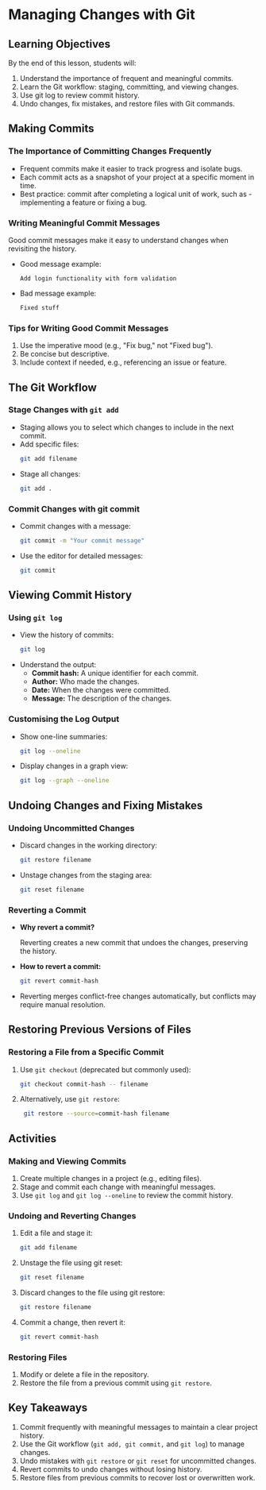 # Managing Changes with Git

## Learning Objectives

By the end of this lesson, students will:

1. Understand the importance of frequent and meaningful commits.
2. Learn the Git workflow: staging, committing, and viewing changes.
3. Use git log to review commit history.
4. Undo changes, fix mistakes, and restore files with Git commands.

## Making Commits

### The Importance of Committing Changes Frequently

- Frequent commits make it easier to track progress and isolate bugs.
- Each commit acts as a snapshot of your project at a specific moment in time.
- Best practice: commit after completing a logical unit of work, such as - implementing a feature or fixing a bug.

### Writing Meaningful Commit Messages

Good commit messages make it easy to understand changes when revisiting the history.

- Good message example:
  ```
  Add login functionality with form validation
  ```
- Bad message example:
  ```scss
  Fixed stuff
  ```

### Tips for Writing Good Commit Messages

1. Use the imperative mood (e.g., "Fix bug," not "Fixed bug").
2. Be concise but descriptive.
3. Include context if needed, e.g., referencing an issue or feature.

## The Git Workflow

### Stage Changes with `git add`

- Staging allows you to select which changes to include in the next commit.
- Add specific files:
  ```bash
  git add filename
  ```
- Stage all changes:
  ```bash
  git add .
  ```

### Commit Changes with git commit

- Commit changes with a message:
  ```bash
  git commit -m "Your commit message"
  ```
- Use the editor for detailed messages:
  ```bash
  git commit
  ```

## Viewing Commit History

### Using `git log`

- View the history of commits:
  ```bash
  git log
  ```
- Understand the output:
  - **Commit hash:** A unique identifier for each commit.
  - **Author:** Who made the changes.
  - **Date:** When the changes were committed.
  - **Message:** The description of the changes.

### Customising the Log Output

- Show one-line summaries:
  ```bash
  git log --oneline
  ```
- Display changes in a graph view:
  ```bash
  git log --graph --oneline
  ```

## Undoing Changes and Fixing Mistakes

### Undoing Uncommitted Changes

- Discard changes in the working directory:
  ```bash
  git restore filename
  ```
- Unstage changes from the staging area:
  ```bash
  git reset filename
  ```

### Reverting a Commit

- **Why revert a commit?**

  Reverting creates a new commit that undoes the changes, preserving the history.

- **How to revert a commit:**
  ```bash
  git revert commit-hash
  ```
- Reverting merges conflict-free changes automatically, but conflicts may require manual resolution.

## Restoring Previous Versions of Files

### Restoring a File from a Specific Commit

1. Use `git checkout` (deprecated but commonly used):
   ```bash
   git checkout commit-hash -- filename
   ```
2. Alternatively, use `git restore`:
   ```bash
    git restore --source=commit-hash filename
   ```

## Activities

### Making and Viewing Commits

1. Create multiple changes in a project (e.g., editing files).
2. Stage and commit each change with meaningful messages.
3. Use `git log` and `git log --oneline` to review the commit history.

### Undoing and Reverting Changes

1. Edit a file and stage it:
   ```bash
   git add filename
   ```
2. Unstage the file using git reset:
   ```bash
   git reset filename
   ```
3. Discard changes to the file using git restore:
   ```bash
   git restore filename
   ```
4. Commit a change, then revert it:
   ```bash
   git revert commit-hash
   ```

### Restoring Files

1. Modify or delete a file in the repository.
2. Restore the file from a previous commit using `git restore`.

## Key Takeaways

1. Commit frequently with meaningful messages to maintain a clear project history.
2. Use the Git workflow (`git add, git commit,` and `git log`) to manage changes.
3. Undo mistakes with `git restore` or `git reset` for uncommitted changes.
4. Revert commits to undo changes without losing history.
5. Restore files from previous commits to recover lost or overwritten work.
